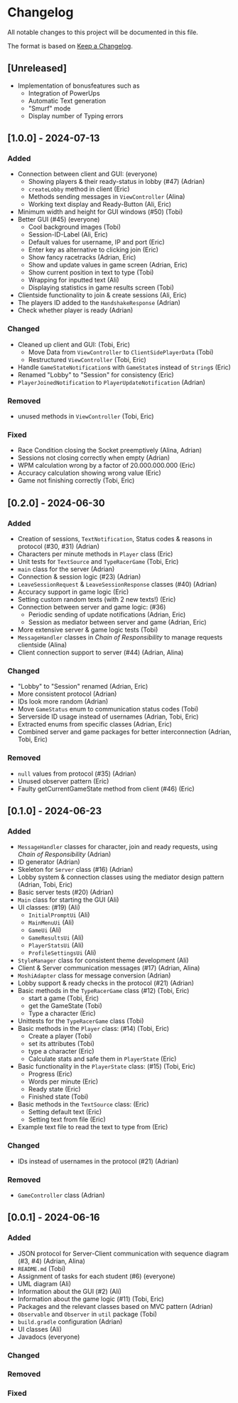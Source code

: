 # Changelog

All notable changes to this project will be documented in this file.

The format is based on [Keep a Changelog](https://keepachangelog.com/en/1.1.0/).

## [Unreleased]
- Implementation of bonusfeatures such as
  - Integration of PowerUps
  - Automatic Text generation
  - "Smurf" mode
  - Display number of Typing errors

## [1.0.0] - 2024-07-13

### Added
- Connection between client and GUI: (everyone)
  - Showing players & their ready-status in lobby (#47) (Adrian)
  - `createLobby` method in client (Eric)
  - Methods sending messages in `ViewController` (Alina)
  - Working text display and Ready-Button (Ali, Eric)
- Minimum width and height for GUI windows (#50) (Tobi)
- Better GUI (#45) (everyone)
  - Cool background images (Tobi)
  - Session-ID-Label (Ali, Eric)
  - Default values for username, IP and port (Eric)
  - Enter key as alternative to clicking join (Eric)
  - Show fancy racetracks (Adrian, Eric)
  - Show and update values in game screen (Adrian, Eric)
  - Show current position in text to type (Tobi)
  - Wrapping for inputted text (Ali)
  - Displaying statistics in game results screen (Tobi)
- Clientside functionality to join & create sessions (Ali, Eric)
- The players ID added to the `HandshakeResponse` (Adrian)
- Check whether player is ready (Adrian)

### Changed
- Cleaned up client and GUI: (Tobi, Eric)
  - Move Data from `ViewController` to `ClientSidePlayerData` (Tobi)
  - Restructured `ViewController` (Tobi, Eric)
- Handle `GameStateNotification`s with `GameState`s instead of `String`s (Eric)
- Renamed "Lobby" to "Session" for consistency (Eric)
- `PlayerJoinedNotification` to `PlayerUpdateNotification` (Adrian)

### Removed
- unused methods in `ViewController` (Tobi, Eric)

### Fixed
- Race Condition closing the Socket preemptively (Alina, Adrian)
- Sessions not closing correctly when empty (Adrian)
- WPM calculation wrong by a factor of 20.000.000.000 (Eric)
- Accuracy calculation showing wrong value (Eric)
- Game not finishing correctly (Tobi, Eric)

## [0.2.0] - 2024-06-30

### Added
- Creation of sessions, `TextNotification`, Status codes & reasons in protocol (#30, #31) (Adrian)
- Characters per minute methods in `Player` class (Eric)
- Unit tests for `TextSource` and `TypeRacerGame` (Tobi, Eric)
- `main` class for the server (Adrian)
- Connection & session logic (#23) (Adrian)
- `LeaveSessionRequest` & `LeaveSessionResponse` classes (#40) (Adrian)
- Accuracy support in game logic (Eric)
- Setting custom random texts (with 2 new texts!) (Eric)
- Connection between server and game logic: (#36)
  - Periodic sending of update notifications (Adrian, Eric)
  - Session as mediator between server and game (Adrian, Eric)
- More extensive server & game logic tests (Tobi)
- `MessageHandler` classes in *Chain of Responsibility* to manage requests clientside (Alina)
- Client connection support to server (#44) (Adrian, Alina)

### Changed
- "Lobby" to "Session" renamed (Adrian, Eric)
- More consistent protocol (Adrian)
- IDs look more random (Adrian)
- Move `GameStatus` enum to communication status codes (Tobi)
- Serverside ID usage instead of usernames (Adrian, Tobi, Eric)
- Extracted enums from specific classes (Adrian, Eric)
- Combined server and game packages for better interconnection (Adrian, Tobi, Eric)

### Removed
- `null` values from protocol (#35) (Adrian)
- Unused observer pattern (Eric)
- Faulty getCurrentGameState method from client (#46) (Eric)

## [0.1.0] - 2024-06-23

### Added
- `MessageHandler` classes for character, join and ready requests, using *Chain of Responsibility* (Adrian)
- ID generator (Adrian)
- Skeleton for `Server` class (#16) (Adrian)
- Lobby system & connection classes using the mediator design pattern (Adrian, Tobi, Eric)
- Basic server tests (#20) (Adrian)
- `Main` class for starting the GUI (Ali)
- UI classes: (#19) (Ali)
  - `InitialPromptUi` (Ali)
  - `MainMenuUi` (Ali)
  - `GameUi` (Ali)
  - `GameResultsUi` (Ali)
  - `PlayerStatsUi` (Ali)
  - `ProfileSettingsUi` (Ali)
- `StyleManager` class for consistent theme development (Ali)
- Client & Server communication messages (#17) (Adrian, Alina)
- `MoshiAdapter` class for message conversion (Adrian)
- Lobby support & ready checks in the protocol (#21) (Adrian)
- Basic methods in the `TypeRacerGame` class (#12) (Tobi, Eric)
  - start a game (Tobi, Eric)
  - get the GameState (Tobi)
  - Type a character (Eric)
- Unittests for the `TypeRacerGame` class (Tobi)
- Basic methods in the `Player` class: (#14) (Tobi, Eric)
  - Create a player (Tobi)
  - set its attributes (Tobi)
  - type a character (Eric)
  - Calculate stats and safe them in `PlayerState` (Eric)
- Basic functionality in the `PlayerState` class: (#15) (Tobi, Eric)
  - Progress (Eric)
  - Words per minute (Eric)
  - Ready state (Eric)
  - Finished state (Tobi)
- Basic methods in the `TextSource` class: (Eric)
  - Setting default text (Eric)
  - Setting text from file (Eric)
- Example text file to read the text to type from (Eric)

### Changed
- IDs instead of usernames in the protocol (#21) (Adrian)

### Removed
- `GameController` class (Adrian)

## [0.0.1] - 2024-06-16

### Added
- JSON protocol for Server-Client communication with sequence diagram (#3, #4) (Adrian, Alina)
- `README.md` (Tobi)
- Assignment of tasks for each student (#6) (everyone)
- UML diagram (Ali)
- Information about the GUI (#2) (Ali)
- Information about the game logic (#11) (Tobi, Eric)
- Packages and the relevant classes based on MVC pattern (Adrian)
- `Observable` and `Observer` in `util` package (Tobi)
- `build.gradle` configuration (Adrian)
- UI classes (Ali)
- Javadocs (everyone)

### Changed

### Removed

### Fixed
